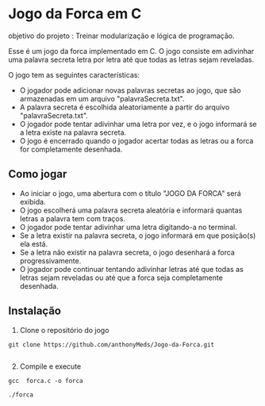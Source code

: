 
# Jogo da Forca em C

objetivo do projeto : Treinar modularização e lógica de programação.

Esse é um jogo da forca implementado em C. O jogo consiste em adivinhar uma palavra secreta letra por letra até que todas as letras sejam reveladas.


O jogo tem as seguintes características: 

* O jogador pode adicionar novas palavras secretas ao jogo, que são armazenadas em um arquivo "palavraSecreta.txt".
* A palavra secreta é escolhida aleatoriamente a partir do arquivo "palavraSecreta.txt".
* O jogador pode tentar adivinhar uma letra por vez, e o jogo informará se a letra existe na palavra secreta.
* O jogo é encerrado quando o jogador acertar todas as letras ou a forca for completamente desenhada.

## Como jogar

* Ao iniciar o jogo, uma abertura com o título "JOGO DA FORCA" será exibida.
* O jogo escolherá uma palavra secreta aleatória e informará quantas letras a palavra tem com traços.
* O jogador pode tentar adivinhar uma letra digitando-a no terminal.
* Se a letra existir na palavra secreta, o jogo informará em que posição(s) ela está.
* Se a letra não existir na palavra secreta, o jogo desenhará a forca progressivamente.
* O jogador pode continuar tentando adivinhar letras até que todas as letras sejam reveladas ou até que a forca seja completamente desenhada.

## Instalação

1. Clone o repositório do jogo

```
git clone https://github.com/anthonyMeds/Jogo-da-Forca.git


```
2. Compile e execute

```
gcc  forca.c -o forca

./forca

```
    
